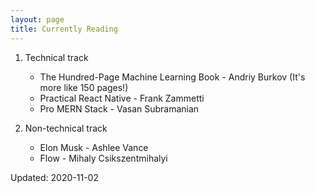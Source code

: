 ```yaml
---
layout: page
title: Currently Reading
---
```


<!--What happens if I remove permalink directive in YAML?-->

1. Technical track
	* The Hundred-Page Machine Learning Book - Andriy Burkov (It's more like 150 pages!)
	* Practical React Native - Frank Zammetti 
	* Pro MERN Stack - Vasan Subramanian     

2. Non-technical track
	* Elon Musk - Ashlee Vance
	* Flow - Mihaly Csikszentmihalyi    

Updated: 2020-11-02
